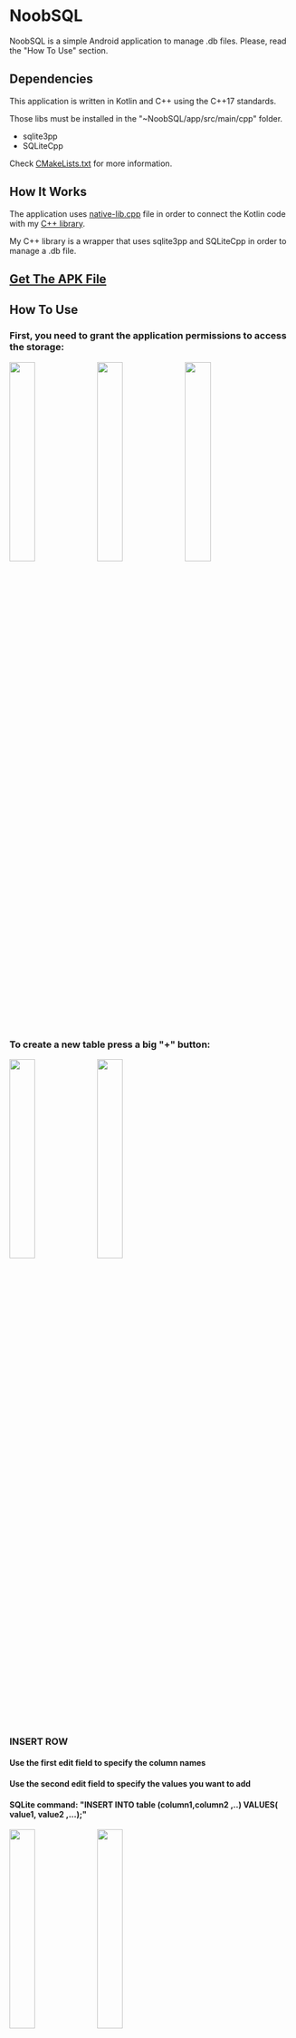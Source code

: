 # NoobSQL
NoobSQL is a simple Android application to manage .db files.
Please, read the "How To Use" section.

## Dependencies
This application is written in Kotlin and C++ using the C++17 standards.

Those libs must be installed in the "~NoobSQL/app/src/main/cpp" folder.
* sqlite3pp
* SQLiteCpp

Check [CMakeLists.txt](https://github.com/DangeL187/NoobSQL/blob/main/app/src/main/cpp/CMakeLists.txt) for more information.

## How It Works
The application uses [native-lib.cpp](https://github.com/DangeL187/NoobSQL/blob/main/app/src/main/cpp/native-lib.cpp) file in order to connect the Kotlin code with my [C++ library](https://github.com/DangeL187/NoobSQL/blob/main/app/src/main/cpp/include/Database/Database.hpp).

My C++ library is a wrapper that uses sqlite3pp and SQLiteCpp in order to manage a .db file.

## [Get The APK File](https://github.com/DangeL187/NoobSQL/tree/main/APK_FILE)

## How To Use

### First, you need to grant the application permissions to access the storage:
<img src="https://github.com/DangeL187/NoobSQL/blob/main/img/allow1.png" width="30%">	<img src="https://github.com/DangeL187/NoobSQL/blob/main/img/allow2.png" width="30%">	<img src="https://github.com/DangeL187/NoobSQL/blob/main/img/allow3.png" width="30%">

### To create a new table press a big "+" button:
<img src="https://github.com/DangeL187/NoobSQL/blob/main/img/start.png" width="30%">	<img src="https://github.com/DangeL187/NoobSQL/blob/main/img/created.png" width="30%">

### INSERT ROW
#### Use the first edit field to specify the column names
#### Use the second edit field to specify the values you want to add
#### SQLite command: "INSERT INTO table (column1,column2 ,..) VALUES( value1,	value2 ,...);"
<img src="https://github.com/DangeL187/NoobSQL/blob/main/img/insert1.png" width="30%">	<img src="https://github.com/DangeL187/NoobSQL/blob/main/img/insert2.png" width="30%">

#### It is not necessary to specify the first column's name:
<img src="https://github.com/DangeL187/NoobSQL/blob/main/img/insert3.png" width="30%">	<img src="https://github.com/DangeL187/NoobSQL/blob/main/img/insert4.png" width="30%">

### ADD COLUMN
#### Use the edit field to specify a new column's name
#### SQLite command: "ALTER TABLE table_name ADD COLUMN column_name;"
<img src="https://github.com/DangeL187/NoobSQL/blob/main/img/add1.png" width="30%">	<img src="https://github.com/DangeL187/NoobSQL/blob/main/img/add2.png" width="30%">

### UPDATE
#### Modifies values that satisfy the condition
#### Use the first edit field to specify the column names
#### Use the second edit field to specify the values you want to update(edit)
#### Use the third edit field to specify the column's name
#### Use the fourth edit field to specify the value you are looking for
#### SQLite command: "UPDATE table SET column_1 = new_value_1, column_2 = new_value_2 WHERE column_name='value';"
<img src="https://github.com/DangeL187/NoobSQL/blob/main/img/update1.png" width="30%">	<img src="https://github.com/DangeL187/NoobSQL/blob/main/img/update2.png" width="30%">

### SELECT
#### Selects values that satisfy the condition
#### Use the first edit field to specify the column's name
#### Use the second edit field to specify the value
#### SQLite command: "SELECT * FROM table WHERE column='value';"
<img src="https://github.com/DangeL187/NoobSQL/blob/main/img/select1.png" width="30%">	<img src="https://github.com/DangeL187/NoobSQL/blob/main/img/select2.png" width="30%">

#### If you do not fill in the edit fields, all rows will be selected
#### SQLite command: "SELECT * FROM table;"
<img src="https://github.com/DangeL187/NoobSQL/blob/main/img/select3.png" width="30%">	<img src="https://github.com/DangeL187/NoobSQL/blob/main/img/select4.png" width="30%">

### RENAME COLUMN
#### Use the first edit field to specify the old column's name
#### Use the second edit field to specify a new column's name
#### SQLite command: "ALTER TABLE table_name RENAME COLUMN current_name TO new_name;"
<img src="https://github.com/DangeL187/NoobSQL/blob/main/img/rename1.png" width="30%">	<img src="https://github.com/DangeL187/NoobSQL/blob/main/img/rename2.png" width="30%">

### DELETE ROW
#### Deletes row that satisfies the condition
#### Use the first edit field to specify the column's name
#### Use the second edit field to specify the value
#### SQLite command: "DELETE FROM table WHERE column='value';"
<img src="https://github.com/DangeL187/NoobSQL/blob/main/img/deleteRow1.png" width="30%">	<img src="https://github.com/DangeL187/NoobSQL/blob/main/img/deleteRow2.png" width="30%">

### DELETE COLUMN
#### Use the edit field to specify the column's name to delete
#### SQLite command: "ALTER TABLE table DROP COLUMN column_name;"
<img src="https://github.com/DangeL187/NoobSQL/blob/main/img/deleteCol1.png" width="30%">	<img src="https://github.com/DangeL187/NoobSQL/blob/main/img/deleteCol2.png" width="30%">

### TABLES
#### Use arrows to change current table
#### Click small pink button in the upper right corner to delete current table
<img src="https://github.com/DangeL187/NoobSQL/blob/main/img/drop2.png" width="30%">
